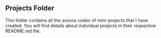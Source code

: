 ## Projects Folder

This folder contains all the source codes of mini-projects that I have created. You will find details about individual projects in their respective README.md file.
